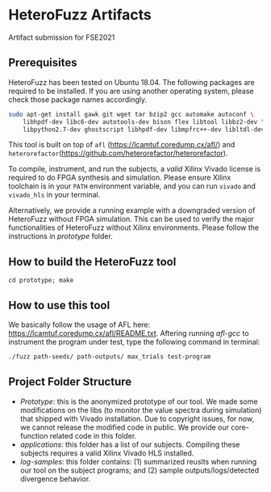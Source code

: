
# HeteroFuzz Artifacts
Artifact submission for FSE2021

## Prerequisites

HeteroFuzz has been tested on Ubuntu 18.04. The following packages are required to be installed. If you are using another operating system, please check those package names accordingly.

```bash
sudo apt-get install gawk git wget tar bzip2 gcc automake autoconf \
    libhpdf-dev libc6-dev autotools-dev bison flex libtool libbz2-dev \
    libpython2.7-dev ghostscript libhpdf-dev libmpfrc++-dev libltdl-dev
```
This tool is built on top of `afl` (https://lcamtuf.coredump.cx/afl/) and `heterorefactor`(https://github.com/heterorefactor/heterorefactor).


To compile, instrument, and run the subjects, a *valid* Xilinx Vivado license is required to do FPGA synthesis and simulation. Please ensure Xilinx toolchain is in your `PATH` environment variable, and you can run `vivado` and `vivado_hls` in your terminal.

Alternatively, we provide a running example with a downgraded version of HeteroFuzz without FPGA simulation. This can be used to verify the major functionalities of HeteroFuzz without Xilinx environments. Please follow the instructions in *prototype* folder.

## How to build the HeteroFuzz tool 
```
cd prototype; make
```

## How to use this tool
We basically follow the usage of AFL here: https://lcamtuf.coredump.cx/afl/README.txt. Aftering running *afl-gcc* to instrument the program under test, type the following command in terminal:

```bash
./fuzz path-seeds/ path-outputs/ max_trials test-program
```

## Project Folder Structure
- *Prototype*: this is the anonymized prototype of our tool. We made some modifications on the libs (to monitor the value spectra during simulation) that shipped with Vivado installation. Due to copyright issues, for now, we cannot release the modified code in public. We provide our core-function related code in this folder.
- *applications*: this folder has a list of our subjects. Compiling these subjects requires a valid Xilinx Vivado HLS installed.
- *log-samples*: this folder contains: (1) summarized reuslts when running our tool on the subject programs; and (2) sample outputs/logs/detected divergence behavior.





